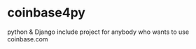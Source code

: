 coinbase4py
===========

python &amp; Django include project for anybody who wants to use coinbase.com
